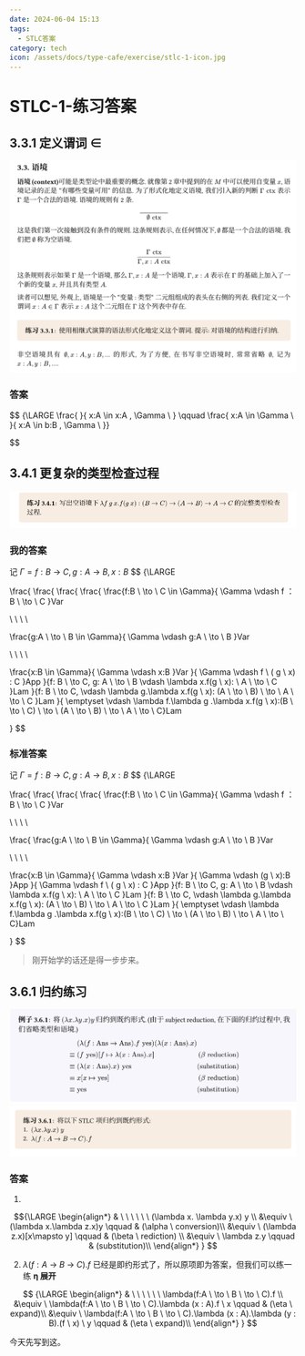 ```yaml
---
date: 2024-06-04 15:13
tags:
  - STLC答案
category: tech
icon: /assets/docs/type-cafe/exercise/stlc-1-icon.jpg
---
```


# STLC-1-练习答案

## 3.3.1 定义谓词 ∈

![](/assets/docs/type-cafe/exercise/3-3-1.png)

### 答案

$$
{\LARGE \frac{ }{ x:A \in x:A , \Gamma \ }
\qquad
\frac{ x:A \in \Gamma \ }{ x:A \in b:B , \Gamma \ }}

$$

## 3.4.1 更复杂的类型检查过程

![](/assets/docs/type-cafe/exercise/3-4-1.png)

### 我的答案

记 $\Gamma = f:B \ \to \ C,g:A \ \to \ B,x:B$
$$
{\LARGE

\frac{
\frac{
\frac{
\frac{
\frac{f:B \ \to \ C \in \Gamma}{
\Gamma \vdash f ： B \ \to \ C
}Var

\ \ \ \

\frac{g:A \ \to \ B \in \Gamma}{
\Gamma \vdash g:A \ \to \ B
}Var

\ \ \ \

\frac{x:B \in \Gamma}{
\Gamma \vdash x:B
}Var
}{
\Gamma \vdash f \ ( g \ x) : C
}App
}{f: B \ \to C, g: A \ \to \ B \vdash \lambda x.f(g \ x): \ A \ \to \ C }Lam
}{f: B \ \to C, \vdash \lambda g.\lambda x.f(g \ x): (A \ \to \ B) \ \to \ A \ \to \ C }Lam
}{ \emptyset \vdash \lambda f.\lambda g .\lambda x.f(g \ x):(B \ \to \ C) \ \to \ (A \ \to \ B) \ \to \ A \ \to \ C}Lam

}
$$

### 标准答案

记 $\Gamma = f:B \ \to \ C,g:A \ \to \ B,x:B$
$$
{\LARGE

\frac{
\frac{
\frac{
\frac{
\frac{f:B \ \to \ C \in \Gamma}{
\Gamma \vdash f ： B \ \to \ C
}Var

\ \ \ \

\frac{
\frac{g:A \ \to \ B \in \Gamma}{
\Gamma \vdash g:A \ \to \ B
}Var

\ \ \ \

\frac{x:B \in \Gamma}{
\Gamma \vdash x:B
}Var
}{
\Gamma \vdash (g \ x):B
}App
}{
\Gamma \vdash f \ ( g \ x) : C
}App
}{f: B \ \to C, g: A \ \to \ B \vdash \lambda x.f(g \ x): \ A \ \to \ C }Lam
}{f: B \ \to C, \vdash \lambda g.\lambda x.f(g \ x): (A \ \to \ B) \ \to \ A \ \to \ C }Lam
}{ \emptyset \vdash \lambda f.\lambda g .\lambda x.f(g \ x):(B \ \to \ C) \ \to \ (A \ \to \ B) \ \to \ A \ \to \ C}Lam

}
$$

> 刚开始学的话还是得一步步来。

## 3.6.1 归约练习

![](/assets/docs/type-cafe/exercise/3-6-1_.png)
![](/assets/docs/type-cafe/exercise/3-6-1.png)

### 答案

1.

$${\LARGE
\begin{align*}
& \ \ \ \ \ \  (\lambda x. \lambda y.x) y \\
&\equiv \ (\lambda x.\lambda z.x)y \qquad & (\alpha \ conversion)\\
&\equiv \ (\lambda z.x)[x\mapsto y] \qquad & (\beta \ rediction) \\
&\equiv \ \lambda z.y \qquad & (substitution)\\
\end{align*}
}
$$

2. $\lambda(f:A \ \to \ B \ \to \ C).f$ 已经是即约形式了，所以原项即为答案，但我们可以练一练 **η 展开**

$$
{\LARGE
\begin{align*}
& \ \ \ \ \ \ \lambda(f:A \ \to \ B \ \to \ C).f \\
&\equiv \ \lambda(f:A \ \to \ B \ \to \ C).\lambda  (x : A).f \ x \qquad & (\eta \ expand)\\
&\equiv \ \lambda(f:A \ \to \ B \ \to \ C).\lambda  (x : A).\lambda  (y : B).(f \ x) \ y \qquad & (\eta \ expand)\\
\end{align*}
}
$$

今天先写到这。

